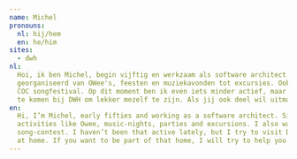 ```yaml
---
name: Michel
pronouns: 
  nl: hij/hem
  en: he/him
sites:
  - dwh
nl:
  Hoi, ik ben Michel, begin vijftig en werkzaam als software architect. Sinds 2004 heb ik bij DWH veel activiteiten 
  georganiseerd van OWee's, feesten en muziekavonden tot excursies. Ook was ik bestuurslid en heb ik meegedaan aan het 
  COC songfestival. Op dit moment ben ik even iets minder actief, maar ik probeer wel zo vaak mogelijk gezellig langs 
  te komen bij DWH om lekker mezelf te zijn. Als jij ook deel wil uitmaken van de DWH familie, help ik je graag op weg!
en:
  Hi, I’m Michel, early fifties and working as a software architect. Since 2004 I’ve been organizing  a lot of DWH 
  activities like Owee, music-nights, parties and excursions. I also was e board member and participated in the COC 
  song-contest. I haven’t been that active lately, but I try to visit DWH as often as I can, to be myself and feel 
  at home. If you want to be part of that home, I will try to help you on your way!
---
```

